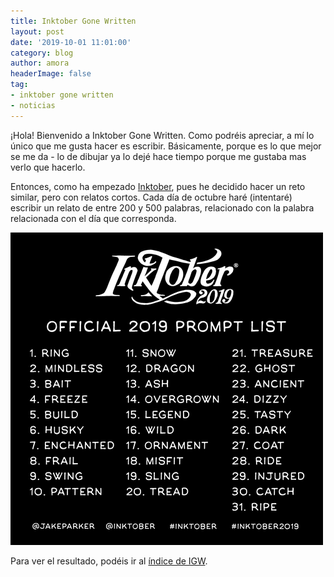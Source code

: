 ```yaml
---
title: Inktober Gone Written
layout: post
date: '2019-10-01 11:01:00'
category: blog
author: amora
headerImage: false
tag:
- inktober gone written
- noticias
---
```


¡Hola! Bienvenido a Inktober Gone Written. Como podréis apreciar, a mí lo único que me gusta hacer es escribir. Básicamente, porque es lo que mejor se me da - lo de dibujar ya lo dejé hace tiempo porque me gustaba mas verlo que hacerlo.

Entonces, como ha empezado [Inktober](https://inktober.com/), pues he decidido hacer un reto similar, pero con relatos cortos. Cada día de octubre haré (intentaré) escribir un relato de entre 200 y 500 palabras, relacionado con la palabra relacionada con el día que corresponda.

![Listado de palabras Inktober 2019](/assets/images/blog/2019promptlist.png)

Para ver el resultado, podéis ir al [índice de IGW](/projects/2019/10/01/igw.html).